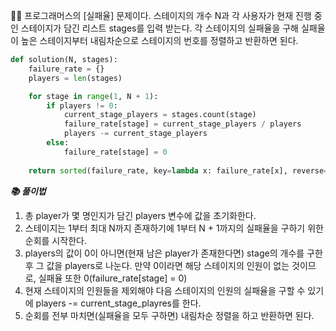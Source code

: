 
🧑‍💻 프로그래머스의 [실패율] 문제이다. 스테이지의 개수 N과 각 사용자가 현재 진행 중인 스테이지가 담긴 리스트 stages를 입력 받는다. 각 스테이지의 실패율을 구해 실패율이 높은 스테이지부터 내림차순으로 스테이지의 번호를 정렬하고 반환하면 된다.

```python
def solution(N, stages):
    failure_rate = {}
    players = len(stages)

    for stage in range(1, N + 1):
        if players != 0:
            current_stage_players = stages.count(stage)
            failure_rate[stage] = current_stage_players / players
            players -= current_stage_players
        else:
            failure_rate[stage] = 0
            
    return sorted(failure_rate, key=lambda x: failure_rate[x], reverse=True)
```



***📚 풀이법***

1. 총 player가 몇 명인지가 담긴 players 변수에 값을 초기화한다.
2. 스테이지는 1부터 최대 N까지 존재하기에 1부터 N + 1까지의 실패율을 구하기 위한 순회를 시작한다. 
3. players의 값이 0이 아니면(현재 남은 player가 존재한다면) stage의 개수를 구한 후 그 값을 players로 나눈다. 만약 0이라면 해당 스테이지의 인원이 없는 것이므로, 실패율 또한 0(failure_rate[stage] = 0)
4. 현재 스테이지의 인원들을 제외해야 다음 스테이지의 인원의 실패율을 구할 수 있기에 players -= current_stage_playres를 한다.
5. 순회를 전부 마치면(실패율을 모두 구하면) 내림차순 정렬을 하고 반환하면 된다. 

